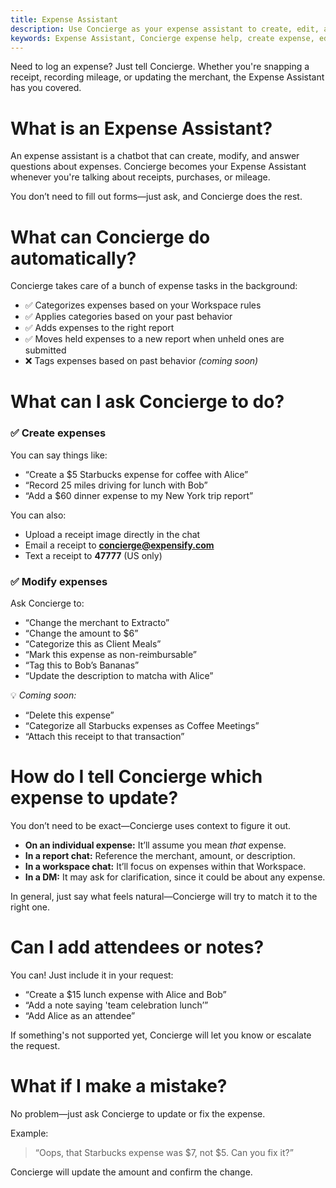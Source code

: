 ```yaml
---
title: Expense Assistant
description: Use Concierge as your expense assistant to create, edit, and manage expenses—just by asking.
keywords: Expense Assistant, Concierge expense help, create expense, edit expense, modify expense, Concierge AI, expense chatbot
---
```

<div id="concierge-ai" markdown="1">

Need to log an expense? Just tell Concierge. Whether you're snapping a receipt, recording mileage, or updating the merchant, the Expense Assistant has you covered.

# What is an Expense Assistant?

An expense assistant is a chatbot that can create, modify, and answer questions about expenses. Concierge becomes your Expense Assistant whenever you're talking about receipts, purchases, or mileage.

You don’t need to fill out forms—just ask, and Concierge does the rest.

# What can Concierge do automatically?

Concierge takes care of a bunch of expense tasks in the background:

- ✅ Categorizes expenses based on your Workspace rules  
- ✅ Applies categories based on your past behavior  
- ✅ Adds expenses to the right report  
- ✅ Moves held expenses to a new report when unheld ones are submitted  
- ❌ Tags expenses based on past behavior *(coming soon)*

# What can I ask Concierge to do?

### ✅ Create expenses

You can say things like:

- “Create a $5 Starbucks expense for coffee with Alice”  
- “Record 25 miles driving for lunch with Bob”  
- “Add a $60 dinner expense to my New York trip report”

You can also:
- Upload a receipt image directly in the chat  
- Email a receipt to **concierge@expensify.com**  
- Text a receipt to **47777** (US only)

### ✅ Modify expenses

Ask Concierge to:

- “Change the merchant to Extracto”  
- “Change the amount to $6”  
- “Categorize this as Client Meals”  
- “Mark this expense as non-reimbursable”  
- “Tag this to Bob’s Bananas”  
- “Update the description to matcha with Alice”

💡 *Coming soon:*  
- “Delete this expense”  
- “Categorize all Starbucks expenses as Coffee Meetings”  
- “Attach this receipt to that transaction”

# How do I tell Concierge which expense to update?

You don’t need to be exact—Concierge uses context to figure it out.

- **On an individual expense:** It’ll assume you mean *that* expense.  
- **In a report chat:** Reference the merchant, amount, or description.  
- **In a workspace chat:** It’ll focus on expenses within that Workspace.  
- **In a DM:** It may ask for clarification, since it could be about any expense.

In general, just say what feels natural—Concierge will try to match it to the right one.

# Can I add attendees or notes?

You can! Just include it in your request:

- “Create a $15 lunch expense with Alice and Bob”  
- “Add a note saying 'team celebration lunch’”  
- “Add Alice as an attendee”

If something's not supported yet, Concierge will let you know or escalate the request.

# What if I make a mistake?

No problem—just ask Concierge to update or fix the expense.

Example:  
> “Oops, that Starbucks expense was $7, not $5. Can you fix it?”

Concierge will update the amount and confirm the change.

</div>
